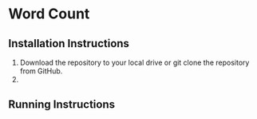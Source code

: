 #  Word Count

## Installation Instructions

1. Download the repository to your local drive or git clone the repository from GitHub.
2.

## Running Instructions